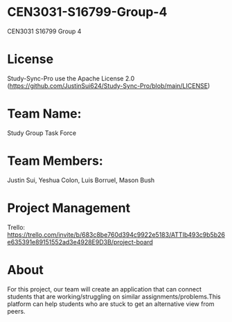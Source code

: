 # CEN3031-S16799-Group-4
CEN3031 S16799 Group 4
# License
Study-Sync-Pro use the Apache License 2.0 (https://github.com/JustinSui624/Study-Sync-Pro/blob/main/LICENSE)
# Team Name:
Study Group Task Force
# Team Members: 
Justin Sui,
Yeshua Colon,
Luis Borruel,
Mason Bush
# Project Management
Trello: https://trello.com/invite/b/683c8be760d394c9922e5183/ATTIb493c9b5b26e635391e89151552ad3e4928E9D3B/project-board
# About
For this project, our team will create an application that can connect students that are working/struggling on similar assignments/problems.This platform can help students who are stuck to get an alternative view from peers.

